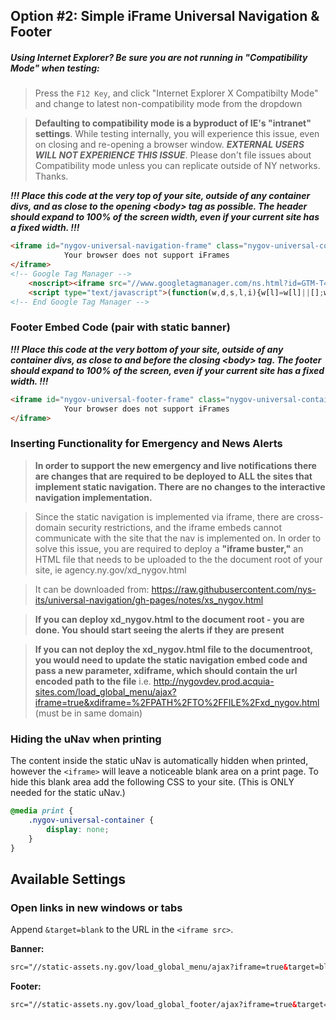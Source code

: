 ## Option #2: Simple iFrame Universal Navigation & Footer

##### Using Internet Explorer? Be sure you are not running in "_Compatibility Mode_" when testing:
> Press the `F12 Key`, and click "Internet Explorer X Compatibilty Mode" and change to latest non-compatibility mode from the dropdown

> **Defaulting to compatibility mode is a byproduct of IE's "intranet" settings**. While testing internally, you will experience this issue, even on closing and re-opening a browser window. **_EXTERNAL USERS WILL NOT EXPERIENCE THIS ISSUE_**. Please don't file issues about Compatibility mode unless you can replicate outside of NY networks. Thanks.

___!!! Place this code at the very top of your site, outside of any container divs, and as close to the opening \<body\> tag as possible. The header should expand to 100% of the screen width, even if your current site has a fixed width. !!!___


```html
<iframe id="nygov-universal-navigation-frame" class="nygov-universal-container" width="100%" height="86px" src="//static-assets.ny.gov/load_global_menu/ajax?iframe=true" data-updated="2014-11-07 08:30" frameborder="0" style="border:none; overflow:hidden; width:100%; height:86px;" scrolling="no">
            Your browser does not support iFrames
</iframe>
<!-- Google Tag Manager -->
    <noscript><iframe src="//www.googletagmanager.com/ns.html?id=GTM-T4FP6H" height="0" width="0" style="display:none;visibility:hidden"></iframe></noscript>
    <script type="text/javascript">(function(w,d,s,l,i){w[l]=w[l]||[];w[l].push({'gtm.start':new Date().getTime(),event:'gtm.js'});var f=d.getElementsByTagName(s)[0];var j=d.createElement(s);var dl=l!='dataLayer'?'&l='+l:'';j.src='//www.googletagmanager.com/gtm.js?id='+i+dl;j.type='text/javascript';j.async=true;f.parentNode.insertBefore(j,f);})(window,document,'script','dataLayer','GTM-T4FP6H');</script>
<!-- End Google Tag Manager -->
```

### Footer Embed Code (pair with static banner)

 ___!!! Place this code at the very bottom of your site, outside of any container divs, as close to and before the closing \<body\> tag. The footer should expand to 100% of the screen, even if your current site has a fixed width. !!!___

```html
<iframe id="nygov-universal-footer-frame" class="nygov-universal-container" width="100%" height="200px" src="//static-assets.ny.gov/load_global_footer/ajax?iframe=true" data-updated="2014-11-07 08:30" frameborder="0" style="border:none; overflow:hidden; width:100%; height:200px;" scrolling="no">
            Your browser does not support iFrames
</iframe>
```

### Inserting Functionality for Emergency and News Alerts 
> **In order to support the new emergency and live notifications there are changes that are required to be deployed to ALL the sites that implement static navigation. There are no changes to the interactive navigation implementation.**

> Since the static navigation is implemented via iframe, there are cross-domain security restrictions, and the iframe embeds cannot communicate with the site that the nav is implemented on.  In order to solve this issue, you are required to deploy a **"iframe buster,"** an HTML file that needs to be uploaded to the the document root of your site, ie agency.ny.gov/xd_nygov.html

> It can be downloaded from: https://raw.githubusercontent.com/nys-its/universal-navigation/gh-pages/notes/xs_nygov.html

> **If you can deploy xd_nygov.html to the document root - you are done. You should start seeing the alerts if they are present**

> **If you can not deploy the xd_nygov.html file to the documentroot, you would need to update the static navigation embed code and pass a new parameter, xdiframe, which should contain the url encoded path to the file** i.e.
http://nygovdev.prod.acquia-sites.com/load_global_menu/ajax?iframe=true&xdiframe=%2FPATH%2FTO%2FFILE%2Fxd_nygov.html (must be in same domain)

### Hiding the uNav when printing

The content inside the static uNav is automatically hidden when printed, however the `<iframe>` will leave a noticeable blank area on a print page. To hide this blank area add the following CSS to your site. (This is ONLY needed for the static uNav.)

```css
@media print {
    .nygov-universal-container {
        display: none;
    }     
}
```

## Available Settings

### Open links in new windows or tabs

Append `&target=blank` to the URL in the `<iframe src>`.

**Banner:**

```html
src="//static-assets.ny.gov/load_global_menu/ajax?iframe=true&target=blank"
```

**Footer:**

```html
src="//static-assets.ny.gov/load_global_footer/ajax?iframe=true&target=blank"
```
